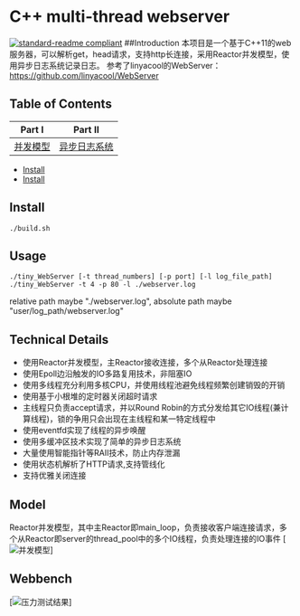 # C++ multi-thread webserver

[![standard-readme compliant](https://img.shields.io/badge/readme%20style-standard-brightgreen.svg?style=flat-square)](https://github.com/RichardLitt/standard-readme)
##Introduction
本项目是一个基于C++11的web服务器，可以解析get，head请求，支持http长连接，采用Reactor并发模型，使用异步日志系统记录日志。
参考了linyacool的WebServer：https://github.com/linyacool/WebServer

## Table of Contents

| Part Ⅰ | Part Ⅱ |
| :--------: | :---------: |
| [并发模型](https://github.com/UraraO/tiny_WebServer/tree/main/doc/concurrency_frame.md)|[异步日志系统](https://github.com/UraraO/tiny_WebServer/tree/main/doc/Log_system.md)|

- [Install](#install)
- [Install](#install)

## Install
	./build.sh

## Usage
	./tiny_WebServer [-t thread_numbers] [-p port] [-l log_file_path]
	./tiny_WebServer -t 4 -p 80 -l ./webserver.log
relative path maybe "./webserver.log", absolute path maybe "user/log_path/webserver.log"

## Technical Details
- 使用Reactor并发模型，主Reactor接收连接，多个从Reactor处理连接
- 使用Epoll边沿触发的IO多路复用技术，非阻塞IO
- 使用多线程充分利用多核CPU，并使用线程池避免线程频繁创建销毁的开销
- 使用基于小根堆的定时器关闭超时请求
- 主线程只负责accept请求，并以Round Robin的方式分发给其它IO线程(兼计算线程)，锁的争用只会出现在主线程和某一特定线程中
- 使用eventfd实现了线程的异步唤醒
- 使用多缓冲区技术实现了简单的异步日志系统
- 大量使用智能指针等RAII技术，防止内存泄漏
- 使用状态机解析了HTTP请求,支持管线化
- 支持优雅关闭连接

## Model
Reactor并发模型，其中主Reactor即main_loop，负责接收客户端连接请求，多个从Reactor即server的thread_pool中的多个IO线程，负责处理连接的IO事件
[![并发模型](http://https://github.com/UraraO/tiny_webserver/tree/main/doc/concurrency_frame.jpg)]

## Webbench
[![压力测试结果](http://https://github.com/UraraO/tiny_webserver/tree/main/doc/webbench_result.jpg)]

